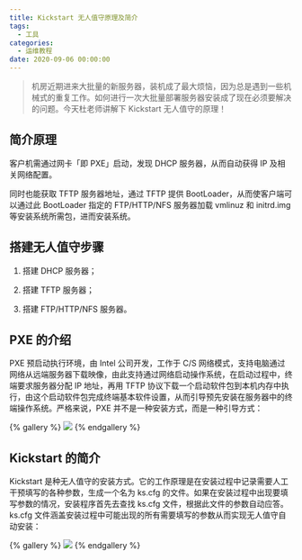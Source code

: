 ```yaml
---
title: Kickstart 无人值守原理及简介
tags:
  - 工具
categories:
  - 运维教程
date: 2020-09-06 00:00:00
---
```


> 机房近期进来大批量的新服务器，装机成了最大烦恼，因为总是遇到一些机械式的重复工作。如何进行一次大批量部署服务器安装成了现在必须要解决的问题。今天杜老师讲解下 Kickstart 无人值守的原理！

<!-- more -->

## 简介原理

客户机需通过网卡「即 PXE」启动，发现 DHCP 服务器，从而自动获得 IP 及相关网络配置。

同时也能获取 TFTP 服务器地址，通过 TFTP 提供 BootLoader，从而使客户端可以通过此 BootLoader 指定的 FTP/HTTP/NFS 服务器加载 vmlinuz 和 initrd.img 等安装系统所需包，进而安装系统。

## 搭建无人值守步骤

1. 搭建 DHCP 服务器；

2. 搭建 TFTP 服务器；

3. 搭建 FTP/HTTP/NFS 服务器。

## PXE 的介绍

PXE 预启动执行环境，由 Intel 公司开发，工作于 C/S 网络模式，支持电脑通过网络从远端服务器下载映像，由此支持通过网络启动操作系统，在启动过程中，终端要求服务器分配 IP 地址，再用 TFTP 协议下载一个启动软件包到本机内存中执行，由这个启动软件包完成终端基本软件设置，从而引导预先安装在服务器中的终端操作系统。严格来说，PXE 并不是一种安装方式，而是一种引导方式：

{% gallery %}
![](https://cdn.dusays.com/2020/09/259-1.jpg/1)
{% endgallery %}

## Kickstart 的简介

Kickstart 是种无人值守的安装方式。它的工作原理是在安装过程中记录需要人工干预填写的各种参数，生成一个名为 ks.cfg 的文件。如果在安装过程中出现要填写参数的情况，安装程序首先去查找 ks.cfg 文件，根据此文件的参数自动应答。ks.cfg 文件涵盖安装过程中可能出现的所有需要填写的参数从而实现无人值守自动安装：

{% gallery %}
![](https://cdn.dusays.com/2020/09/259-2.jpg/1)
{% endgallery %}
